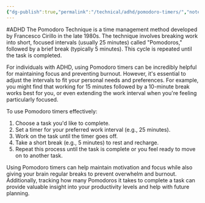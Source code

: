 ```yaml
---
{"dg-publish":true,"permalink":"/technical/adhd/pomodoro-timers/","noteIcon":"Technical","created":"2023-04-10T12:46:46.216+02:00","updated":"2023-04-10T13:32:19.499+02:00"}
---
```


#ADHD 
The Pomodoro Technique is a time management method developed by Francesco Cirillo in the late 1980s. The technique involves breaking work into short, focused intervals (usually 25 minutes) called "Pomodoros," followed by a brief break (typically 5 minutes). This cycle is repeated until the task is completed.

For individuals with ADHD, using Pomodoro timers can be incredibly helpful for maintaining focus and preventing burnout. However, it's essential to adjust the intervals to fit your personal needs and preferences. For example, you might find that working for 15 minutes followed by a 10-minute break works best for you, or even extending the work interval when you're feeling particularly focused.

To use Pomodoro timers effectively:

1. Choose a task you'd like to complete.
2. Set a timer for your preferred work interval (e.g., 25 minutes).
3. Work on the task until the timer goes off.
4. Take a short break (e.g., 5 minutes) to rest and recharge.
5. Repeat this process until the task is complete or you feel ready to move on to another task.

Using Pomodoro timers can help maintain motivation and focus while also giving your brain regular breaks to prevent overwhelm and burnout. Additionally, tracking how many Pomodoros it takes to complete a task can provide valuable insight into your productivity levels and help with future planning.
